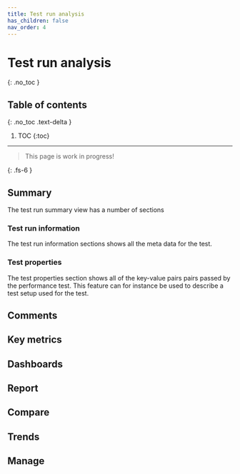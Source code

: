 ```yaml
---
title: Test run analysis
has_children: false
nav_order: 4
---
```


# Test run analysis
{: .no_toc }

## Table of contents
{: .no_toc .text-delta }

1. TOC
{:toc}


---

> This page is work in progress!

{: .fs-6 }

## Summary

The test run summary view has a number of sections

### Test run information

The test run information sections shows all the meta data for the test.

### Test properties

The test properties section shows all of the key-value pairs pairs passed by the performance test. This feature can for instance be used to describe a test setup used for the test.

## Comments

## Key metrics

## Dashboards

## Report

## Compare

## Trends

## Manage